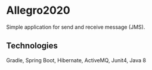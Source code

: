 # Allegro2020

Simple application for send and receive message (JMS).

## Technologies

Gradle, Spring Boot, Hibernate, ActiveMQ, Junit4, Java 8
